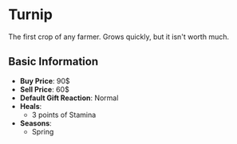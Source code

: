# Turnip

The first crop of any farmer. Grows quickly, but it isn't worth much.

## Basic Information

- **Buy Price**: 90$
- **Sell Price**: 60$
- **Default Gift Reaction**: Normal
- **Heals**:
  - 3 points of Stamina
- **Seasons**:
  - Spring